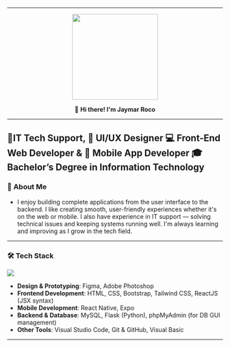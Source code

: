 
---

<div id="header" align="center">
  <img src="https://media4.giphy.com/media/v1.Y2lkPTc5MGI3NjExcTVqY3YzM2swd3A1Z3kwMHRvcXI1MHkwNW95ZWowczhtaml3ZnlmdiZlcD12MV9pbnRlcm5hbF9naWZfYnlfaWQmY3Q9Zw/bGgsc5mWoryfgKBx1u/giphy.gif" height="200"/>

 👋 **Hi there! I'm Jaymar Roco**
</div>

---
🔧**IT Tech Support**,
🎨 **UI/UX Designer** 💻 **Front-End Web Developer**  & 📱 **Mobile App Developer**
🎓 **Bachelor’s Degree in Information Technology**
---

### 🚀 **About Me**
- I enjoy building complete applications from the user interface to the backend. I like creating smooth, user-friendly experiences whether it's on the web or mobile. I also have experience in IT support — solving technical issues and keeping systems running well. I'm always learning and improving as I grow in the tech field.
---

### 🛠 **Tech Stack**
<p align="left">
  <a href="https://skillicons.dev">
    <img src="https://skillicons.dev/icons?i=figma,ps,html,css,bootstrap,tailwindcss,js,react,mysql,py,php,vscode,github,visualstudio" />
  </a>
</p>

- **Design & Prototyping**: Figma, Adobe Photoshop
- **Frontend Development**: HTML, CSS, Bootstrap, Tailwind CSS, ReactJS (JSX syntax)
- **Mobile Development**: React Native, Expo
- **Backend & Database**: MySQL, Flask (Python), phpMyAdmin (for DB GUI management)
- **Other Tools**: Visual Studio Code, Git & GitHub, Visual Basic

---


<!--

Style	Syntax	Keyboard shortcut	Example	Output
Bold	** ** or __ __	Command+B (Mac) or Ctrl+B (Windows/Linux)	**This is bold text**	This is bold text
Italic	* * or _ _     	Command+I (Mac) or Ctrl+I (Windows/Linux)	_This text is italicized_	This text is italicized
Strikethrough	~~ ~~	None	~~This was mistaken text~~	This was mistaken text
Bold and nested italic	** ** and _ _	None	**This text is _extremely_ important**	This text is extremely important
All bold and italic	*** ***	None	***All this text is important***	All this text is important
Subscript	<sub> </sub>	None	This is a <sub>subscript</sub> text	This is a subscript text
Superscript	<sup> </sup>	None	This is a <sup>superscript</sup> text	This is a superscript text
Underline	<ins> </ins>	None	This is an <ins>underlined</ins> text	This text is underlined
-->
